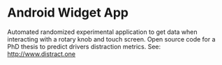 # Android Widget App

Automated randomized experimental application to get data when interacting with a rotary knob and touch screen.
Open source code for a PhD thesis to predict drivers distraction metrics. See: http://www.distract.one